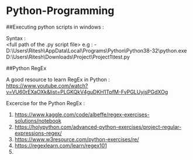 # Python-Programming

##Executing python scripts in windows :

Syntax :  
        <full path of the python.exe file>  <full path of the .py script file>
e.g  : - 
D:\Users\Ritesh\AppData\Local\Programs\Python\Python38-32\python.exe D:\Users\Ritesh\Downloads\Project\Project1\test.py


##Python RegEx

A good resource to learn RegEx in Python : https://www.youtube.com/watch?v=VU60rEXaOXk&list=PLGKQkV4guDKH1TpfM-FvPGLUyjsPGdXOg

Excercise for the Python RegEx : 
1. https://www.kaggle.com/code/albeffe/regex-exercises-solutions/notebook
2. https://holypython.com/advanced-python-exercises/project-regular-expressions-regex/
3. https://www.w3resource.com/python-exercises/re/
4. https://regexlearn.com/learn/regex101
5. 
